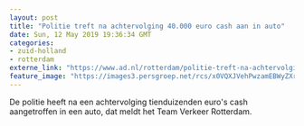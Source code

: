 ```yaml
---
layout: post
title: "Politie treft na achtervolging 40.000 euro cash aan in auto"
date: Sun, 12 May 2019 19:36:34 GMT
categories: 
- zuid-holland 
- rotterdam 
externe_link: "https://www.ad.nl/rotterdam/politie-treft-na-achtervolging-40-000-euro-cash-aan-in-auto~a5ad392c/"
feature_image: "https://images3.persgroep.net/rcs/x0VQXJVehPwzamEBWyZXrlnqx80/diocontent/148144536/_fitwidth/400/?appId=21791a8992982cd8da851550a453bd7f&quality=0.7"
---
```


De politie heeft na een achtervolging tienduizenden euro's cash aangetroffen in een auto, dat meldt het Team Verkeer Rotterdam.
